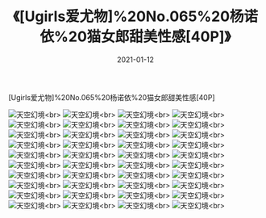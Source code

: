 ﻿---
layout: post
title: 《[Ugirls爱尤物]%20No.065%20杨诺依%20猫女郎甜美性感[40P]》
date: 2021-01-12
img: http://photo.orgx.cf/性感/2021/[Ugirls爱尤物]%20No.065%20杨诺依%20猫女郎甜美性感[40P]/000.jpg
tags: [美女,性感,泳衣]
---

[Ugirls爱尤物]%20No.065%20杨诺依%20猫女郎甜美性感[40P]



![天空幻境](http://photo.orgx.cf/性感/2021/[Ugirls爱尤物]%20No.065%20杨诺依%20猫女郎甜美性感[40P]/001.jpg''天空幻境'')<br>
![天空幻境](http://photo.orgx.cf/性感/2021/[Ugirls爱尤物]%20No.065%20杨诺依%20猫女郎甜美性感[40P]/002.jpg''天空幻境'')<br>
![天空幻境](http://photo.orgx.cf/性感/2021/[Ugirls爱尤物]%20No.065%20杨诺依%20猫女郎甜美性感[40P]/003.jpg''天空幻境'')<br>
![天空幻境](http://photo.orgx.cf/性感/2021/[Ugirls爱尤物]%20No.065%20杨诺依%20猫女郎甜美性感[40P]/004.jpg''天空幻境'')<br>
![天空幻境](http://photo.orgx.cf/性感/2021/[Ugirls爱尤物]%20No.065%20杨诺依%20猫女郎甜美性感[40P]/005.jpg''天空幻境'')<br>
![天空幻境](http://photo.orgx.cf/性感/2021/[Ugirls爱尤物]%20No.065%20杨诺依%20猫女郎甜美性感[40P]/006.jpg''天空幻境'')<br>
![天空幻境](http://photo.orgx.cf/性感/2021/[Ugirls爱尤物]%20No.065%20杨诺依%20猫女郎甜美性感[40P]/007.jpg''天空幻境'')<br>
![天空幻境](http://photo.orgx.cf/性感/2021/[Ugirls爱尤物]%20No.065%20杨诺依%20猫女郎甜美性感[40P]/008.jpg''天空幻境'')<br>
![天空幻境](http://photo.orgx.cf/性感/2021/[Ugirls爱尤物]%20No.065%20杨诺依%20猫女郎甜美性感[40P]/009.jpg''天空幻境'')<br>
![天空幻境](http://photo.orgx.cf/性感/2021/[Ugirls爱尤物]%20No.065%20杨诺依%20猫女郎甜美性感[40P]/010.jpg''天空幻境'')<br>
![天空幻境](http://photo.orgx.cf/性感/2021/[Ugirls爱尤物]%20No.065%20杨诺依%20猫女郎甜美性感[40P]/011.jpg''天空幻境'')<br>
![天空幻境](http://photo.orgx.cf/性感/2021/[Ugirls爱尤物]%20No.065%20杨诺依%20猫女郎甜美性感[40P]/012.jpg''天空幻境'')<br>
![天空幻境](http://photo.orgx.cf/性感/2021/[Ugirls爱尤物]%20No.065%20杨诺依%20猫女郎甜美性感[40P]/013.jpg''天空幻境'')<br>
![天空幻境](http://photo.orgx.cf/性感/2021/[Ugirls爱尤物]%20No.065%20杨诺依%20猫女郎甜美性感[40P]/014.jpg''天空幻境'')<br>
![天空幻境](http://photo.orgx.cf/性感/2021/[Ugirls爱尤物]%20No.065%20杨诺依%20猫女郎甜美性感[40P]/015.jpg''天空幻境'')<br>
![天空幻境](http://photo.orgx.cf/性感/2021/[Ugirls爱尤物]%20No.065%20杨诺依%20猫女郎甜美性感[40P]/016.jpg''天空幻境'')<br>
![天空幻境](http://photo.orgx.cf/性感/2021/[Ugirls爱尤物]%20No.065%20杨诺依%20猫女郎甜美性感[40P]/017.jpg''天空幻境'')<br>
![天空幻境](http://photo.orgx.cf/性感/2021/[Ugirls爱尤物]%20No.065%20杨诺依%20猫女郎甜美性感[40P]/018.jpg''天空幻境'')<br>
![天空幻境](http://photo.orgx.cf/性感/2021/[Ugirls爱尤物]%20No.065%20杨诺依%20猫女郎甜美性感[40P]/019.jpg''天空幻境'')<br>
![天空幻境](http://photo.orgx.cf/性感/2021/[Ugirls爱尤物]%20No.065%20杨诺依%20猫女郎甜美性感[40P]/020.jpg''天空幻境'')<br>
![天空幻境](http://photo.orgx.cf/性感/2021/[Ugirls爱尤物]%20No.065%20杨诺依%20猫女郎甜美性感[40P]/021.jpg''天空幻境'')<br>
![天空幻境](http://photo.orgx.cf/性感/2021/[Ugirls爱尤物]%20No.065%20杨诺依%20猫女郎甜美性感[40P]/022.jpg''天空幻境'')<br>
![天空幻境](http://photo.orgx.cf/性感/2021/[Ugirls爱尤物]%20No.065%20杨诺依%20猫女郎甜美性感[40P]/023.jpg''天空幻境'')<br>
![天空幻境](http://photo.orgx.cf/性感/2021/[Ugirls爱尤物]%20No.065%20杨诺依%20猫女郎甜美性感[40P]/024.jpg''天空幻境'')<br>
![天空幻境](http://photo.orgx.cf/性感/2021/[Ugirls爱尤物]%20No.065%20杨诺依%20猫女郎甜美性感[40P]/025.jpg''天空幻境'')<br>
![天空幻境](http://photo.orgx.cf/性感/2021/[Ugirls爱尤物]%20No.065%20杨诺依%20猫女郎甜美性感[40P]/026.jpg''天空幻境'')<br>
![天空幻境](http://photo.orgx.cf/性感/2021/[Ugirls爱尤物]%20No.065%20杨诺依%20猫女郎甜美性感[40P]/027.jpg''天空幻境'')<br>
![天空幻境](http://photo.orgx.cf/性感/2021/[Ugirls爱尤物]%20No.065%20杨诺依%20猫女郎甜美性感[40P]/028.jpg''天空幻境'')<br>
![天空幻境](http://photo.orgx.cf/性感/2021/[Ugirls爱尤物]%20No.065%20杨诺依%20猫女郎甜美性感[40P]/029.jpg''天空幻境'')<br>
![天空幻境](http://photo.orgx.cf/性感/2021/[Ugirls爱尤物]%20No.065%20杨诺依%20猫女郎甜美性感[40P]/030.jpg''天空幻境'')<br>
![天空幻境](http://photo.orgx.cf/性感/2021/[Ugirls爱尤物]%20No.065%20杨诺依%20猫女郎甜美性感[40P]/031.jpg''天空幻境'')<br>
![天空幻境](http://photo.orgx.cf/性感/2021/[Ugirls爱尤物]%20No.065%20杨诺依%20猫女郎甜美性感[40P]/032.jpg''天空幻境'')<br>
![天空幻境](http://photo.orgx.cf/性感/2021/[Ugirls爱尤物]%20No.065%20杨诺依%20猫女郎甜美性感[40P]/033.jpg''天空幻境'')<br>
![天空幻境](http://photo.orgx.cf/性感/2021/[Ugirls爱尤物]%20No.065%20杨诺依%20猫女郎甜美性感[40P]/034.jpg''天空幻境'')<br>
![天空幻境](http://photo.orgx.cf/性感/2021/[Ugirls爱尤物]%20No.065%20杨诺依%20猫女郎甜美性感[40P]/035.jpg''天空幻境'')<br>
![天空幻境](http://photo.orgx.cf/性感/2021/[Ugirls爱尤物]%20No.065%20杨诺依%20猫女郎甜美性感[40P]/036.jpg''天空幻境'')<br>
![天空幻境](http://photo.orgx.cf/性感/2021/[Ugirls爱尤物]%20No.065%20杨诺依%20猫女郎甜美性感[40P]/037.jpg''天空幻境'')<br>
![天空幻境](http://photo.orgx.cf/性感/2021/[Ugirls爱尤物]%20No.065%20杨诺依%20猫女郎甜美性感[40P]/038.jpg''天空幻境'')<br>
![天空幻境](http://photo.orgx.cf/性感/2021/[Ugirls爱尤物]%20No.065%20杨诺依%20猫女郎甜美性感[40P]/039.jpg''天空幻境'')<br>
![天空幻境](http://photo.orgx.cf/性感/2021/[Ugirls爱尤物]%20No.065%20杨诺依%20猫女郎甜美性感[40P]/040.jpg''天空幻境'')<br>